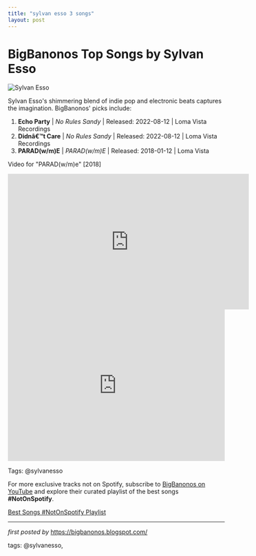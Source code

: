 ```yaml
---
title: "sylvan esso 3 songs"
layout: post
---
```

<h1>BigBanonos Top Songs by Sylvan Esso</h1>
<img src="https://media.npr.org/assets/img/2022/08/10/_images_uploads_gallery_sylvan_esso_by_brian_karlsson_-_photo_1_wide-7c0b65ad8e2c05061d5a5c7ddeb7a58b7aa67914.jpg?s=400&c=85&f=jpeg" alt="Sylvan Esso"> <p>Sylvan Esso's shimmering blend of indie pop and electronic beats captures the imagination. BigBanonos' picks include:</p> <ol> <li><strong>Echo Party</strong> | <em>No Rules Sandy</em> | Released: 2022-08-12 | Loma Vista Recordings</li> <li><strong>Didnâ€™t Care</strong> | <em>No Rules Sandy</em> | Released: 2022-08-12 | Loma Vista Recordings</li> <li><strong>PARAD(w/m)E</strong> | <em>PARAD(w/m)E</em> | Released: 2018-01-12 | Loma Vista</li>
</ol>
<p>Video for "PARAD(w/m)e" [2018]</p>
<iframe width="560" height="315" src="https://www.youtube.com/embed/videoseries?list=PLtuNtuTatqI0YTyBx0QvJ0kx7TC-nHBBU" frameborder="0" allow="autoplay; encrypted-media" allowfullscreen></iframe>
<div> <iframe src="https://open.spotify.com/embed/playlist/5Co34RXpoQee04c823J7Vh?utm_source=generator" width="100%" height="352" frameborder="0" allow="autoplay; clipboard-write; encrypted-media; fullscreen; picture-in-picture" loading="lazy"></iframe>
</div>
<p>Tags: @sylvanesso</p>


<!--Subscribe and Playlist Links-->
<div>
    <p>For more exclusive tracks not on Spotify, subscribe to <a href="https://www.youtube.com/@BigBanonos" target="_blank">BigBanonos on YouTube</a> and explore their curated playlist of the best songs <strong>#NotOnSpotify</strong>.</p>
    <p><a href="https://www.youtube.com/playlist?list=PLtuNtuTatqI0kFahUCbtbfenC_ET5O_tr" target="_blank">Best Songs #NotOnSpotify Playlist<br /></a></p></div>

<hr />

<p><em>first posted by</em> <a href="https://bigbanonos.blogspot.com/" rel="noopener" target="_new">https://bigbanonos.blogspot.com/</a></p>

<p>tags: @sylvanesso,</p>
